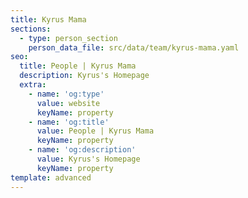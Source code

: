 ```yaml
---
title: Kyrus Mama
sections:
  - type: person_section
    person_data_file: src/data/team/kyrus-mama.yaml
seo:
  title: People | Kyrus Mama
  description: Kyrus's Homepage
  extra:
    - name: 'og:type'
      value: website
      keyName: property
    - name: 'og:title'
      value: People | Kyrus Mama
      keyName: property
    - name: 'og:description'
      value: Kyrus's Homepage
      keyName: property
template: advanced
---
```


